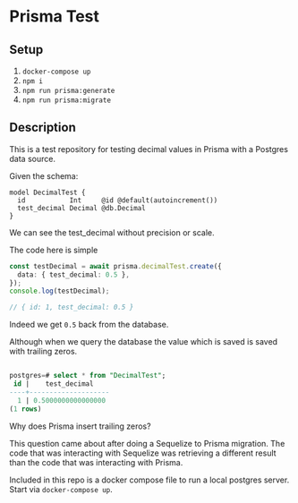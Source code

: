# Prisma Test

## Setup

1. `docker-compose up`
2. `npm i`
3. `npm run prisma:generate`
4. `npm run prisma:migrate`

## Description

This is a test repository for testing decimal values in Prisma with a Postgres data source.

Given the schema:

```prisma
model DecimalTest {
  id           Int     @id @default(autoincrement())
  test_decimal Decimal @db.Decimal
}
```

We can see the test_decimal without precision or scale.

The code here is simple

```ts
const testDecimal = await prisma.decimalTest.create({
  data: { test_decimal: 0.5 },
});
console.log(testDecimal);

// { id: 1, test_decimal: 0.5 }
```

Indeed we get `0.5` back from the database.

Although when we query the database the value which is saved is saved with trailing zeros.

```sql

postgres=# select * from "DecimalTest";
 id |    test_decimal
----+--------------------
  1 | 0.5000000000000000
(1 rows)
```

Why does Prisma insert trailing zeros?

This question came about after doing a Sequelize to Prisma migration. The code that was interacting with Sequelize was retrieving a different result than the code that was interacting with Prisma.

Included in this repo is a docker compose file to run a local postgres server. Start via `docker-compose up`.
